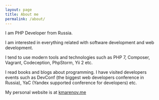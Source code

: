 ```yaml
---
layout: page
title: About me
permalink: /about/
---
```


I am PHP Developer from Russia.

I am interested in everything related with software development and web development.

I tend to use modern tools and technologies such as PHP 7, Composer, Vagrant, Codeception, PhpStorm, Yii 2 etc.

I read books and blogs about programming. I have visited developers events such as DevConf (the biggest web developers conference in Russia), YaC (Yandex supported
conference for developers) etc.

My personal website is at [kmarenov.me](http://kmarenov.me)


